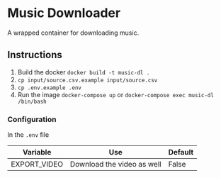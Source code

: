 # Music Downloader

A wrapped container for downloading music.

## Instructions

1. Build the docker `docker build -t music-dl .`
2. `cp input/source.csv.example input/source.csv`
3. `cp .env.example .env`
4. Run the image `docker-compose up` or `docker-compose exec music-dl /bin/bash`

### Configuration

In the `.env` file

| Variable     | Use                        | Default |
| ------------ | -------------------------- | ------- |
| EXPORT_VIDEO | Download the video as well | False   |
